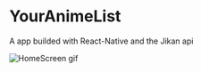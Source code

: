 # YourAnimeList
A app builded with React-Native and the Jikan api 

![HomeScreen gif](https://media.giphy.com/media/324iuvorj12ggGPnRp/giphy.gif)
